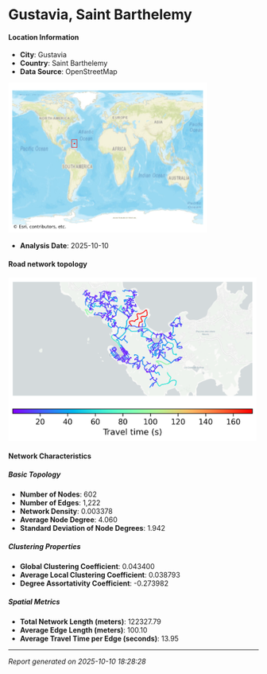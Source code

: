 # Gustavia, Saint Barthelemy

#### Location Information

- **City**: Gustavia
- **Country**: Saint Barthelemy
- **Data Source**: OpenStreetMap
<img src="Gustavia_location.png" alt="Gustavia Location Map" width="400" />

- **Analysis Date**: 2025-10-10

#### Road network topology

<img src="Gustavia_network_map.png" alt="Gustavia Road Network Map" width="500"/>

#### Network Characteristics

##### Basic Topology

- **Number of Nodes**: 602
- **Number of Edges**: 1,222
- **Network Density**: 0.003378
- **Average Node Degree**: 4.060
- **Standard Deviation of Node Degrees**: 1.942

##### Clustering Properties

- **Global Clustering Coefficient**: 0.043400
- **Average Local Clustering Coefficient**: 0.038793
- **Degree Assortativity Coefficient**: -0.273982

##### Spatial Metrics

- **Total Network Length (meters)**: 122327.79
- **Average Edge Length (meters)**: 100.10
- **Average Travel Time per Edge (seconds)**: 13.95

---
*Report generated on 2025-10-10 18:28:28*
